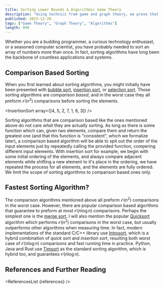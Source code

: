 ```yaml
---
title: Sorting Lower Bounds & Algorithmic Game Theory
description: "Using technics from game and graph theory, we prove that O(nlogn) is the best complexity a deterministic comparison sorting algorithm can achieve."
published: 2023-12-20
tags: ["Game Theory", "Graph Theory", "Algorithms"]
length: 999
---
```


<script lang="ts">
    import PermutationShuffle from '$lib/arrays/PermutationShuffle.svelte';
    import InsertionSort from '$lib/arrays/InsertionSort.svelte';

    let references = [];
    import Ref from "$lib/Ref.svelte";
    import ReferencesList from "$lib/ReferencesList.svelte";
</script>

Whether you are a budding programmer, a curious technology enthusiast, or a seasoned computer scientist, you have probably needed to sort an array of numbers more than once. In fact, sorting algorithms have long been the backbone of countless applications and systems.

## Comparison Based Sorting

When you first learned about sorting algorithms, you might initially have been presented with [bubble sort](https://en.wikipedia.org/wiki/Bubble_sort), [insertion sort](https://en.wikipedia.org/wiki/Insertion_sort), or [selection sort](https://en.wikipedia.org/wiki/Selection_sort). Those sorting algorithms are *comparison based*, and in the worst case they all preform $\mathcal{O}(n^2)$ comparisons before sorting the elements.<Ref title="Sorting Algorithms" people="Wikipedia" url="https://en.wikipedia.org/wiki/Sorting_algorithm" references={references} />

<InsertionSort array={[4, 5, 2, 7, 1, 6, 3]} />

Sorting algorithms that are comparison based like the ones mentioned above do not care *what* they are actually sorting. As long as there is some function which can, given two elements, compare them and return the greatest one (and that this function is "consistent", which we formalize later), a comparison based algorithm will be able to spit out the order of the input elements just by repeatedly calling the provided function, compering different input elements. With insertion sort for example, we begin with some initial ordering of the elements, and always compare adjacent elements while shifting a new element to it's place in the ordering, we have repeated the process for all elements, and the elements are fully ordered. We limit the scope of sorting algorithms to comparison based ones only.

## Fastest Sorting Algorithm?

The comparison algorithms mentioned above all preform $\mathcal{O}(n^2)$ comparisons in
the worst case. However, there are popular comparison based algorithms that guarantee to preform at most $\mathcal{O}(n \log n)$ comparisons. Perhaps the simplest one is the [merge sort](https://en.wikipedia.org/wiki/Merge_sort). I will also mention the popular [Quicksort](https://en.wikipedia.org/wiki/Quicksort) algorithm which performs $\mathcal{O}(n^2)$ comparisons in the worst case, but usually outperforms other algorithms when measuring time. In fact, modern implementations of the standard C/C++ library use [Introsort](https://en.wikipedia.org/wiki/Introsort), which is a hybrid combination of *quick sort* and *insertion sort*, resulting both worst case of $\mathcal{O}(n \log n)$ comparisons and fast running time in practice.<Ref title="Sorting Algorithms in C++" people="Wikipedia" url="https://en.wikipedia.org/wiki/Sort_(C%2B%2B)#Complexity_and_implementations" references={references} /> Python, Java and Rust use [Timsort](https://en.wikipedia.org/wiki/Timsort) as the standard sorting algorithm, which is hybrid too, and guarantees $\mathcal{O}(n \log n)$.

## References and Further Reading

<!-- https://www.cs.cmu.edu/~avrim/451f11/lectures/lect0913.pdf -->
<ReferencesList {references} />
